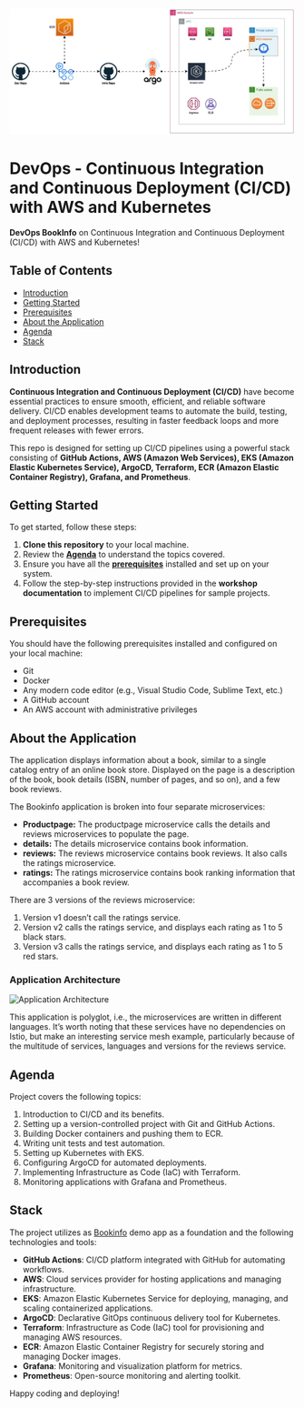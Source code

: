 <p align="center">
  <img src="image.png" alt="DevOps CI/CD">
</p>

# DevOps - Continuous Integration and Continuous Deployment (CI/CD) with AWS and Kubernetes

**DevOps BookInfo** on Continuous Integration and Continuous Deployment (CI/CD) with AWS and Kubernetes! 

## Table of Contents

- [Introduction](#introduction)
- [Getting Started](#getting-started)
- [Prerequisites](#prerequisites)
- [About the Application](#application)
- [Agenda](#agenda)
- [Stack](#stack)

## Introduction

**Continuous Integration and Continuous Deployment (CI/CD)** have become essential practices to ensure smooth, efficient, and reliable software delivery. CI/CD enables development teams to automate the build, testing, and deployment processes, resulting in faster feedback loops and more frequent releases with fewer errors.

This repo is designed for setting up CI/CD pipelines using a powerful stack consisting of **GitHub Actions, AWS (Amazon Web Services), EKS (Amazon Elastic Kubernetes Service), ArgoCD, Terraform, ECR (Amazon Elastic Container Registry), Grafana, and Prometheus**. 

## Getting Started

To get started, follow these steps:

1. **Clone this repository** to your local machine.
2. Review the **[Agenda](#agenda)** to understand the topics covered.
3. Ensure you have all the **[prerequisites](#prerequisites)** installed and set up on your system.
4. Follow the step-by-step instructions provided in the **workshop documentation** to implement CI/CD pipelines for sample projects.

## Prerequisites

You should have the following prerequisites installed and configured on your local machine:

- Git
- Docker
- Any modern code editor (e.g., Visual Studio Code, Sublime Text, etc.)
- A GitHub account
- An AWS account with administrative privileges

## About the Application


The application displays information about a book, similar to a single catalog entry of an online book store. Displayed on the page is a description of the book, book details (ISBN, number of pages, and so on), and a few book reviews.

The Bookinfo application is broken into four separate microservices:

- **Productpage:** The productpage microservice calls the details and reviews microservices to populate the page.
- **details:** The details microservice contains book information.
- **reviews:** The reviews microservice contains book reviews. It also calls the ratings microservice.
- **ratings:** The ratings microservice contains book ranking information that accompanies a book review.

There are 3 versions of the reviews microservice:

1. Version v1 doesn’t call the ratings service.
2. Version v2 calls the ratings service, and displays each rating as 1 to 5 black stars.
3. Version v3 calls the ratings service, and displays each rating as 1 to 5 red stars.

### Application Architecture

![Application Architecture](https://istio.io/latest/docs/examples/bookinfo/withistio.svg)

This application is polyglot, i.e., the microservices are written in different languages. It’s worth noting that these services have no dependencies on Istio, but make an interesting service mesh example, particularly because of the multitude of services, languages and versions for the reviews service.

## Agenda

Project covers the following topics:

1. Introduction to CI/CD and its benefits.
2. Setting up a version-controlled project with Git and GitHub Actions.
3. Building Docker containers and pushing them to ECR.
4. Writing unit tests and test automation.
5. Setting up Kubernetes with EKS.
6. Configuring ArgoCD for automated deployments.
7. Implementing Infrastructure as Code (IaC) with Terraform.
8. Monitoring applications with Grafana and Prometheus.


## Stack

The project utilizes as [Bookinfo](#https://istio.io/latest/docs/examples/bookinfo/) demo app as a foundation and the following technologies and tools:

- **GitHub Actions**: CI/CD platform integrated with GitHub for automating workflows.
- **AWS**: Cloud services provider for hosting applications and managing infrastructure.
- **EKS**: Amazon Elastic Kubernetes Service for deploying, managing, and scaling containerized applications.
- **ArgoCD**: Declarative GitOps continuous delivery tool for Kubernetes.
- **Terraform**: Infrastructure as Code (IaC) tool for provisioning and managing AWS resources.
- **ECR**: Amazon Elastic Container Registry for securely storing and managing Docker images.
- **Grafana**: Monitoring and visualization platform for metrics.
- **Prometheus**: Open-source monitoring and alerting toolkit.


Happy coding and deploying!
